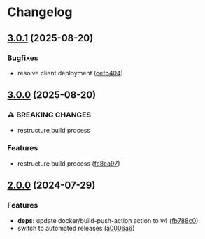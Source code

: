 # Changelog

## [3.0.1](https://github.com/crafthippie/bromance/compare/v3.0.0...v3.0.1) (2025-08-20)


### Bugfixes

* resolve client deployment ([cefb404](https://github.com/crafthippie/bromance/commit/cefb404127d487498e1d3f78527fa45cf737e17c))

## [3.0.0](https://github.com/crafthippie/bromance/compare/v2.0.0...v3.0.0) (2025-08-20)


### ⚠ BREAKING CHANGES

* restructure build process

### Features

* restructure build process ([fc8ca97](https://github.com/crafthippie/bromance/commit/fc8ca97ad3744fe88e2e49e527141ab82bc03a27))

## [2.0.0](https://github.com/crafthippie/bromance/compare/v1.0.0...v2.0.0) (2024-07-29)


### Features

* **deps:** update docker/build-push-action action to v4 ([fb788c0](https://github.com/crafthippie/bromance/commit/fb788c0771405a7ce95434a7c4783f74b61cb54d))
* switch to automated releases ([a0006a6](https://github.com/crafthippie/bromance/commit/a0006a64b12387f4c5eb826dc5d57b1b082d1122))
